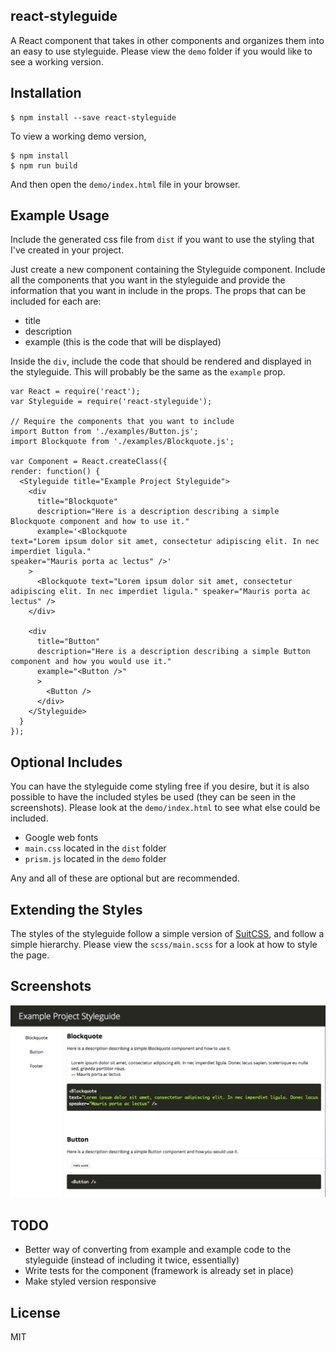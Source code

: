 react-styleguide
----------------
A React component that takes in other components and organizes them into an easy to use styleguide. Please view the `demo` folder if you would like to see a working version.

Installation
------------
```
$ npm install --save react-styleguide
```

To view a working demo version,

```
$ npm install
$ npm run build
```

And then open the `demo/index.html` file in your browser.

Example Usage
-------------
Include the generated css file from `dist` if you want to use the styling that I've created in your project.

Just create a new component containing the Styleguide component.  Include all the components that you want in the styleguide and provide the information that you want in include in the props.  The props that can be included for each are:

- title
- description
- example (this is the code that will be displayed)

Inside the `div`, include the code that should be rendered and displayed in the styleguide.  This will probably be the same as the `example` prop.


```
var React = require('react');
var Styleguide = require('react-styleguide');

// Require the components that you want to include
import Button from './examples/Button.js'; 
import Blockquote from './examples/Blockquote.js'; 

var Component = React.createClass({
render: function() {
  <Styleguide title="Example Project Styleguide">
    <div 
      title="Blockquote" 
      description="Here is a description describing a simple Blockquote component and how to use it." 
      example='<Blockquote 
text="Lorem ipsum dolor sit amet, consectetur adipiscing elit. In nec imperdiet ligula." 
speaker="Mauris porta ac lectus" />'
    >
      <Blockquote text="Lorem ipsum dolor sit amet, consectetur adipiscing elit. In nec imperdiet ligula." speaker="Mauris porta ac lectus" />
    </div>

    <div 
      title="Button" 
      description="Here is a description describing a simple Button component and how you would use it." 
      example="<Button />"
      >
        <Button />
      </div>
    </Styleguide>
  }
});
```

Optional Includes
-----------------
You can have the styleguide come styling free if you desire, but it is also possible to have the included styles be used (they can be seen in the screenshots).  Please look at the `demo/index.html` to see what else could be included.

- Google web fonts
- `main.css` located in the `dist` folder
- `prism.js` located in the `demo` folder

Any and all of these are optional but are recommended.

Extending the Styles
--------------------
The styles of the styleguide follow a simple version of [SuitCSS](https://suitcss.github.io/), and follow a simple hierarchy.  Please view the `scss/main.scss` for a look at how to style the page.

Screenshots
-----------
![Screenshot](./screenshot.png)

TODO
----
- Better way of converting from example and example code to the styleguide (instead of including it twice, essentially)
- Write tests for the component (framework is already set in place)
- Make styled version responsive

License
-------
MIT
